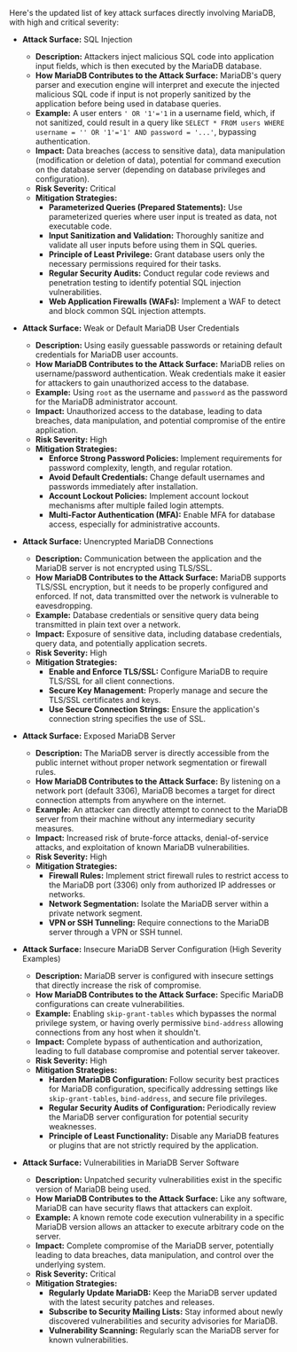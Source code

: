 Here's the updated list of key attack surfaces directly involving MariaDB, with high and critical severity:

*   **Attack Surface:** SQL Injection
    *   **Description:** Attackers inject malicious SQL code into application input fields, which is then executed by the MariaDB database.
    *   **How MariaDB Contributes to the Attack Surface:** MariaDB's query parser and execution engine will interpret and execute the injected malicious SQL code if input is not properly sanitized by the application before being used in database queries.
    *   **Example:** A user enters `' OR '1'='1` in a username field, which, if not sanitized, could result in a query like `SELECT * FROM users WHERE username = '' OR '1'='1' AND password = '...'`, bypassing authentication.
    *   **Impact:** Data breaches (access to sensitive data), data manipulation (modification or deletion of data), potential for command execution on the database server (depending on database privileges and configuration).
    *   **Risk Severity:** Critical
    *   **Mitigation Strategies:**
        *   **Parameterized Queries (Prepared Statements):**  Use parameterized queries where user input is treated as data, not executable code.
        *   **Input Sanitization and Validation:**  Thoroughly sanitize and validate all user inputs before using them in SQL queries.
        *   **Principle of Least Privilege:** Grant database users only the necessary permissions required for their tasks.
        *   **Regular Security Audits:**  Conduct regular code reviews and penetration testing to identify potential SQL injection vulnerabilities.
        *   **Web Application Firewalls (WAFs):** Implement a WAF to detect and block common SQL injection attempts.

*   **Attack Surface:** Weak or Default MariaDB User Credentials
    *   **Description:** Using easily guessable passwords or retaining default credentials for MariaDB user accounts.
    *   **How MariaDB Contributes to the Attack Surface:** MariaDB relies on username/password authentication. Weak credentials make it easier for attackers to gain unauthorized access to the database.
    *   **Example:** Using `root` as the username and `password` as the password for the MariaDB administrator account.
    *   **Impact:** Unauthorized access to the database, leading to data breaches, data manipulation, and potential compromise of the entire application.
    *   **Risk Severity:** High
    *   **Mitigation Strategies:**
        *   **Enforce Strong Password Policies:** Implement requirements for password complexity, length, and regular rotation.
        *   **Avoid Default Credentials:** Change default usernames and passwords immediately after installation.
        *   **Account Lockout Policies:** Implement account lockout mechanisms after multiple failed login attempts.
        *   **Multi-Factor Authentication (MFA):**  Enable MFA for database access, especially for administrative accounts.

*   **Attack Surface:** Unencrypted MariaDB Connections
    *   **Description:** Communication between the application and the MariaDB server is not encrypted using TLS/SSL.
    *   **How MariaDB Contributes to the Attack Surface:** MariaDB supports TLS/SSL encryption, but it needs to be properly configured and enforced. If not, data transmitted over the network is vulnerable to eavesdropping.
    *   **Example:** Database credentials or sensitive query data being transmitted in plain text over a network.
    *   **Impact:** Exposure of sensitive data, including database credentials, query data, and potentially application secrets.
    *   **Risk Severity:** High
    *   **Mitigation Strategies:**
        *   **Enable and Enforce TLS/SSL:** Configure MariaDB to require TLS/SSL for all client connections.
        *   **Secure Key Management:**  Properly manage and secure the TLS/SSL certificates and keys.
        *   **Use Secure Connection Strings:** Ensure the application's connection string specifies the use of SSL.

*   **Attack Surface:** Exposed MariaDB Server
    *   **Description:** The MariaDB server is directly accessible from the public internet without proper network segmentation or firewall rules.
    *   **How MariaDB Contributes to the Attack Surface:** By listening on a network port (default 3306), MariaDB becomes a target for direct connection attempts from anywhere on the internet.
    *   **Example:** An attacker can directly attempt to connect to the MariaDB server from their machine without any intermediary security measures.
    *   **Impact:** Increased risk of brute-force attacks, denial-of-service attacks, and exploitation of known MariaDB vulnerabilities.
    *   **Risk Severity:** High
    *   **Mitigation Strategies:**
        *   **Firewall Rules:** Implement strict firewall rules to restrict access to the MariaDB port (3306) only from authorized IP addresses or networks.
        *   **Network Segmentation:** Isolate the MariaDB server within a private network segment.
        *   **VPN or SSH Tunneling:**  Require connections to the MariaDB server through a VPN or SSH tunnel.

*   **Attack Surface:** Insecure MariaDB Server Configuration (High Severity Examples)
    *   **Description:**  MariaDB server is configured with insecure settings that directly increase the risk of compromise.
    *   **How MariaDB Contributes to the Attack Surface:** Specific MariaDB configurations can create vulnerabilities.
    *   **Example:** Enabling `skip-grant-tables` which bypasses the normal privilege system, or having overly permissive `bind-address` allowing connections from any host when it shouldn't.
    *   **Impact:**  Complete bypass of authentication and authorization, leading to full database compromise and potential server takeover.
    *   **Risk Severity:** High
    *   **Mitigation Strategies:**
        *   **Harden MariaDB Configuration:** Follow security best practices for MariaDB configuration, specifically addressing settings like `skip-grant-tables`, `bind-address`, and secure file privileges.
        *   **Regular Security Audits of Configuration:** Periodically review the MariaDB server configuration for potential security weaknesses.
        *   **Principle of Least Functionality:** Disable any MariaDB features or plugins that are not strictly required by the application.

*   **Attack Surface:** Vulnerabilities in MariaDB Server Software
    *   **Description:**  Unpatched security vulnerabilities exist in the specific version of MariaDB being used.
    *   **How MariaDB Contributes to the Attack Surface:**  Like any software, MariaDB can have security flaws that attackers can exploit.
    *   **Example:** A known remote code execution vulnerability in a specific MariaDB version allows an attacker to execute arbitrary code on the server.
    *   **Impact:**  Complete compromise of the MariaDB server, potentially leading to data breaches, data manipulation, and control over the underlying system.
    *   **Risk Severity:** Critical
    *   **Mitigation Strategies:**
        *   **Regularly Update MariaDB:**  Keep the MariaDB server updated with the latest security patches and releases.
        *   **Subscribe to Security Mailing Lists:** Stay informed about newly discovered vulnerabilities and security advisories for MariaDB.
        *   **Vulnerability Scanning:**  Regularly scan the MariaDB server for known vulnerabilities.